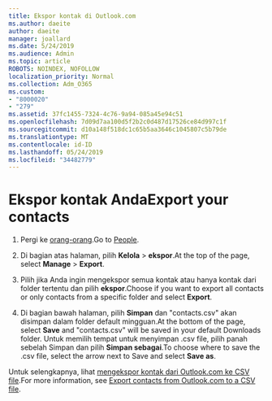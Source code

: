 ```yaml
---
title: Ekspor kontak di Outlook.com
ms.author: daeite
author: daeite
manager: joallard
ms.date: 5/24/2019
ms.audience: Admin
ms.topic: article
ROBOTS: NOINDEX, NOFOLLOW
localization_priority: Normal
ms.collection: Adm_O365
ms.custom:
- "8000020"
- "279"
ms.assetid: 37fc1455-7324-4c76-9a94-085a45e94c51
ms.openlocfilehash: 7d09d7aa100d5f2b2c0d487d17526ce84d997c1f
ms.sourcegitcommit: d10a148f518dc1c65b5aa3646c1045807c5b79de
ms.translationtype: MT
ms.contentlocale: id-ID
ms.lasthandoff: 05/24/2019
ms.locfileid: "34482779"
---
```

# <a name="export-your-contacts"></a><span data-ttu-id="3069a-102">Ekspor kontak Anda</span><span class="sxs-lookup"><span data-stu-id="3069a-102">Export your contacts</span></span>

1. <span data-ttu-id="3069a-103">Pergi ke [orang-orang](https://outlook.live.com/people/).</span><span class="sxs-lookup"><span data-stu-id="3069a-103">Go to [People](https://outlook.live.com/people/).</span></span>

2. <span data-ttu-id="3069a-104">Di bagian atas halaman, pilih **Kelola** \> **ekspor**.</span><span class="sxs-lookup"><span data-stu-id="3069a-104">At the top of the page, select **Manage** \> **Export**.</span></span>

3. <span data-ttu-id="3069a-105">Pilih jika Anda ingin mengekspor semua kontak atau hanya kontak dari folder tertentu dan pilih **ekspor**.</span><span class="sxs-lookup"><span data-stu-id="3069a-105">Choose if you want to export all contacts or only contacts from a specific folder and select **Export**.</span></span>

4. <span data-ttu-id="3069a-106">Di bagian bawah halaman, pilih **Simpan** dan "contacts.csv" akan disimpan dalam folder default mingguan.</span><span class="sxs-lookup"><span data-stu-id="3069a-106">At the bottom of the page, select **Save** and "contacts.csv" will be saved in your default Downloads folder.</span></span> <span data-ttu-id="3069a-107">Untuk memilih tempat untuk menyimpan .csv file, pilih panah sebelah Simpan dan pilih **Simpan sebagai**.</span><span class="sxs-lookup"><span data-stu-id="3069a-107">To choose where to save the .csv file, select the arrow next to Save and select **Save as**.</span></span>

<span data-ttu-id="3069a-108">Untuk selengkapnya, lihat [mengekspor kontak dari Outlook.com ke CSV file](https://go.microsoft.com/fwlink/p/?linkid=873137).</span><span class="sxs-lookup"><span data-stu-id="3069a-108">For more information, see [Export contacts from Outlook.com to a CSV file](https://go.microsoft.com/fwlink/p/?linkid=873137).</span></span>